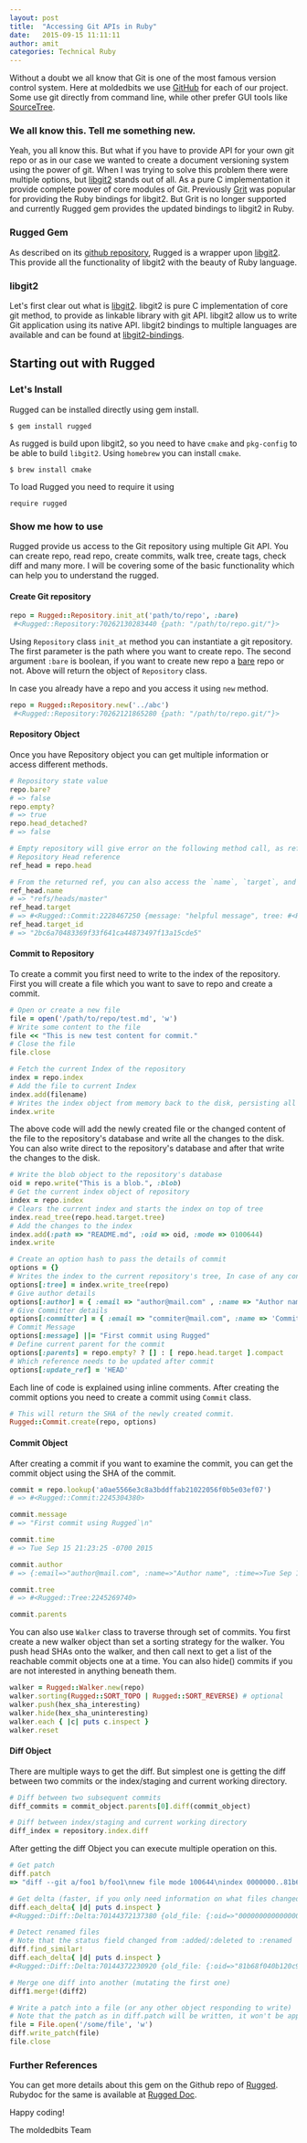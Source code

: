 ```yaml
---
layout: post
title:  "Accessing Git APIs in Ruby"
date:   2015-09-15 11:11:11
author: amit
categories: Technical Ruby
---
```

Without a doubt we all know that Git is one of the most famous version control system. Here at moldedbits we use [GitHub][5c4dd6b1] for each of our project. Some use git directly from command line, while other prefer GUI tools like [SourceTree][c30c4e2e].

### We all know this. Tell me something new.

Yeah, you all know this. But what if you have to provide API for your own git repo or as in our case we wanted to create a document versioning system using the power of git. When I was trying to solve this problem there were multiple options, but [libgit2][5f46323f] stands out of all. As a pure C implementation it provide complete power of core modules of Git. Previously [Grit][bf9bf480] was popular for providing the Ruby bindings for libgit2. But Grit is no longer supported and currently Rugged gem provides the updated bindings to libgit2 in Ruby.

### Rugged Gem
As described on its [github repository][3ecfc539], Rugged is a wrapper upon [libgit2][5f46323f]. This provide all the functionality of libgit2 with the beauty of Ruby language.

### libgit2
Let's first clear out what is [libgit2][7199ea7a]. libgit2 is pure C implementation of core git method, to provide as linkable library with git API. libgit2 allow us to write Git application using its native API. libgit2 bindings to multiple languages are available and can be found at [libgit2-bindings][09f9859e].

## Starting out with Rugged

### Let's Install

Rugged can be installed directly using gem install.

`$ gem install rugged`

As rugged is build upon libgit2, so you need to have `cmake` and `pkg-config` to be able to build `libgit2`. Using `homebrew` you can install `cmake`.

`$ brew install cmake`

To load Rugged you need to require it using

`require rugged`

### Show me how to use

Rugged provide us access to the Git repository using multiple Git API. You can create repo, read repo, create commits, walk tree, create tags, check diff and many more. I will be covering some of the basic functionality which can help you to understand the rugged.

#### Create Git repository
```Ruby
repo = Rugged::Repository.init_at('path/to/repo', :bare)
 #<Rugged::Repository:70262130283440 {path: "/path/to/repo.git/"}>
```

Using `Repository` class `init_at` method you can instantiate a git repository. The first parameter is the path where you want to create repo. The second argument `:bare` is boolean, if you want to create new repo a [bare][712a3aeb] repo or not. Above will return the object of `Repository` class.

In case you already have a repo and you access it using `new` method.

```Ruby
repo = Rugged::Repository.new('../abc')
 #<Rugged::Repository:70262121865280 {path: "/path/to/repo.git/"}>
```

#### Repository Object

Once you have Repository object you can get multiple information or access different methods.

```Ruby
# Repository state value
repo.bare?
# => false
repo.empty?
# => true
repo.head_detached?
# => false

# Empty repository will give error on the following method call, as reference to the head not exist in empty repository.
# Repository Head reference
ref_head = repo.head

# From the returned ref, you can also access the `name`, `target`, and target SHA:
ref_head.name
# => "refs/heads/master"
ref_head.target
# => #<Rugged::Commit:2228467250 {message: "helpful message", tree: #<Rugged::Tree:2228467260 {oid: 5d6f29220a0783b8085134df14ec4d960b6c3bf2}>}>
ref_head.target_id
# => "2bc6a70483369f33f641ca44873497f13a15cde5"
```

#### Commit to Repository

To create a commit you first need to write to the index of the repository. First you will create a file which you want to save to repo and create a commit.

```Ruby
# Open or create a new file
file = open('/path/to/repo/test.md', 'w')
# Write some content to the file
file << "This is new test content for commit."
# Close the file
file.close

# Fetch the current Index of the repository
index = repo.index
# Add the file to current Index
index.add(filename)
# Writes the index object from memory back to the disk, persisting all changes.
index.write
```

The above code will add the newly created file or the changed content of the file to the repository's database and write all the changes to the disk. You can also write direct to the repository's database and after that write the changes to the disk.

```Ruby
# Write the blob object to the repository's database
oid = repo.write("This is a blob.", :blob)
# Get the current index object of repository
index = repo.index
# Clears the current index and starts the index on top of tree
index.read_tree(repo.head.target.tree)
# Add the changes to the index
index.add(:path => "README.md", :oid => oid, :mode => 0100644)
index.write
```

```Ruby
# Create an option hash to pass the details of commit
options = {}
# Writes the index to the current repository's tree, In case of any conflict this will fail
options[:tree] = index.write_tree(repo)
# Give author details
options[:author] = { :email => "author@mail.com" , :name => "Author name", :time => Time.now }
# Give Committer details
options[:committer] = { :email => "commiter@mail.com", :name => 'Committer name', :time => Time.now }
# Commit Message
options[:message] ||= "First commit using Rugged"
# Define current parent for the commit
options[:parents] = repo.empty? ? [] : [ repo.head.target ].compact
# Which reference needs to be updated after commit
options[:update_ref] = 'HEAD'
```

Each line of code is explained using inline comments. After creating the commit options you need to create a commit using `Commit` class.

```Ruby
# This will return the SHA of the newly created commit.
Rugged::Commit.create(repo, options)

```

#### Commit Object

After creating a commit if you want to examine the commit, you can get the commit object using the SHA of the commit.

```Ruby
commit = repo.lookup('a0ae5566e3c8a3bddffab21022056f0b5e03ef07')
# => #<Rugged::Commit:2245304380>

commit.message
# => "First commit using Rugged`\n"

commit.time
# => Tue Sep 15 21:23:25 -0700 2015

commit.author
# => {:email=>"author@mail.com", :name=>"Author name", :time=>Tue Sep 15 21:23:25 -0700 2015}

commit.tree
# => #<Rugged::Tree:2245269740>

commit.parents
```
You can also use `Walker` class to traverse through set of commits. You first create a new walker object than set a sorting strategy for the walker. You push head SHAs onto the walker, and then call next to get a list of the reachable commit objects one at a time. You can also hide() commits if you are not interested in anything beneath them.

```Ruby
walker = Rugged::Walker.new(repo)
walker.sorting(Rugged::SORT_TOPO | Rugged::SORT_REVERSE) # optional
walker.push(hex_sha_interesting)
walker.hide(hex_sha_uninteresting)
walker.each { |c| puts c.inspect }
walker.reset
```

#### Diff Object

There are multiple ways to get the diff. But simplest one is getting the diff between two commits  or the index/staging and current working directory.

```Ruby
# Diff between two subsequent commits
diff_commits = commit_object.parents[0].diff(commit_object)

# Diff between index/staging and current working directory
diff_index = repository.index.diff

```
After getting the diff Object you can execute multiple operation on this.

```Ruby
# Get patch
diff.patch
=> "diff --git a/foo1 b/foo1\nnew file mode 100644\nindex 0000000..81b68f0\n--- /dev/null\n+++ b/foo1\n@@ -0,0 +1,2 @@\n+abc\n+add line1\ndiff --git a/txt1 b/txt1\ndeleted file mode 100644\nindex 81b68f0..0000000\n--- a/txt1\n+++ /dev/null\n@@ -1,2 +0,0 @@\n-abc\n-add line1\ndiff --git a/txt2 b/txt2\nindex a7bb42f..a357de7 100644\n--- a/txt2\n+++ b/txt2\n@@ -1,2 +1,3 @@\n abc2\n add line2-1\n+add line2-2\n"

# Get delta (faster, if you only need information on what files changed)
diff.each_delta{ |d| puts d.inspect }
#<Rugged::Diff::Delta:70144372137380 {old_file: {:oid=>"0000000000000000000000000000000000000000", :path=>"foo1", :size=>0, :flags=>6, :mode=>0}, new_file: {:oid=>"81b68f040b120c9627518213f7fc317d1ed18e1c", :path=>"foo1", :size=>14, :flags=>6, :mode=>33188}, similarity: 0, status: :added>

# Detect renamed files
# Note that the status field changed from :added/:deleted to :renamed
diff.find_similar!
diff.each_delta{ |d| puts d.inspect }
#<Rugged::Diff::Delta:70144372230920 {old_file: {:oid=>"81b68f040b120c9627518213f7fc317d1ed18e1c", :path=>"txt1", :size=>14, :flags=>6, :mode=>33188}, new_file: {:oid=>"81b68f040b120c9627518213f7fc317d1ed18e1c", :path=>"foo1", :size=>14, :flags=>6, :mode=>33188}, similarity: 100, status: :renamed>

# Merge one diff into another (mutating the first one)
diff1.merge!(diff2)

# Write a patch into a file (or any other object responding to write)
# Note that the patch as in diff.patch will be written, it won't be applied
file = File.open('/some/file', 'w')
diff.write_patch(file)
file.close
```

### Further References

You can get more details about this gem on the Github repo of [Rugged][3ecfc539].
Rubydoc for the same is available at [Rugged Doc][0fad1dd5].

Happy coding!

The moldedbits Team

[0fad1dd5]: http://www.rubydoc.info/github/libgit2/rugged "Rugged Doc"
[bf9bf480]: https://github.com/mojombo/grit/ "Grit"
[712a3aeb]: http://www.saintsjd.com/2011/01/what-is-a-bare-git-repository/ "bare"
[3ecfc539]: https://github.com/libgit2/rugged "Rugged"
[5f46323f]: https://github.com/libgit2/libgit2 "libgit2"
[7199ea7a]: https://github.com/libgit2/libgit2 "libgit2"
[09f9859e]: https://github.com/libgit2/libgit2#language-bindings "libgit2-bindings"
[21fa2960]: https://github.com/mojombo/grit/ "Grit Gem"
[5c4dd6b1]: https://github.com "GitHub"
[c30c4e2e]: https://www.sourcetreeapp.com "Source Tree"
